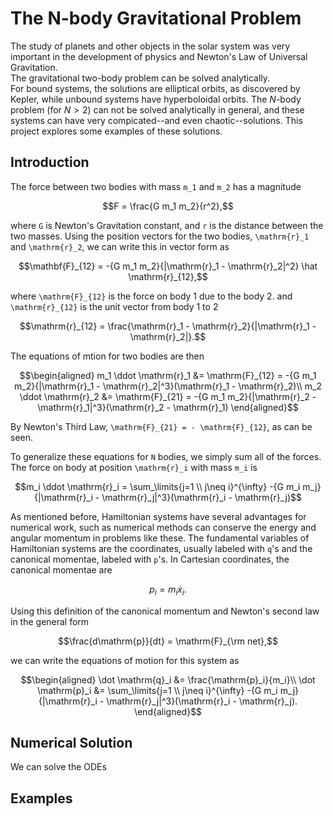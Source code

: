 # The N-body Gravitational Problem

The study of planets and other objects in the solar system
was very important in the development of physics and Newton's
Law of Universal Gravitation.  
The gravitational two-body problem can be solved analytically.  
For bound systems, the solutions are elliptical orbits, 
as discovered by Kepler, while unbound systems have 
hyperboloidal orbits.
The $N$-body problem (for $N>2$) can not be solved analytically 
in general, and these systems can have very compicated--and
even chaotic--solutions.   This project explores some
examples of these solutions.

## Introduction

The force between two bodies with mass ``m_1`` and ``m_2`` has
a magnitude
```math
F = \frac{G m_1 m_2}{r^2},
```
where ``G`` is Newton's Gravitation constant, and ``r`` is the
distance between the two masses.  Using the position vectors for 
the two bodies, ``\mathrm{r}_1`` and ``\mathrm{r}_2``, we can
write this in vector form as
```math
\mathbf{F}_{12} =  -{G m_1 m_2}{|\mathrm{r}_1 - \mathrm{r}_2|^2} 
\hat \mathrm{r}_{12},
```
where ``\mathrm{F}_{12}`` is the force on body 1 due to the body 2.
and ``\mathrm{r}_{12}`` is the unit vector from body 1 to 2
```math
\mathrm{r}_{12} = \frac{\mathrm{r}_1 - \mathrm{r}_2}{|\mathrm{r}_1 - \mathrm{r}_2|}.
```
The equations of mtion for two bodies are then
```math
\begin{aligned}
m_1 \ddot \mathrm{r}_1 &=  \mathrm{F}_{12} 
= -{G m_1 m_2}{|\mathrm{r}_1 - \mathrm{r}_2|^3}(\mathrm{r}_1 - \mathrm{r}_2)\\
m_2 \ddot \mathrm{r}_2 &=  \mathrm{F}_{21} 
= -{G m_1 m_2}{|\mathrm{r}_2 - \mathrm{r}_1|^3}(\mathrm{r}_2 - \mathrm{r}_1)
\end{aligned}
```
By Newton's Third Law, ``\mathrm{F}_{21} = - \mathrm{F}_{12}``, as can be 
seen.

To generalize these equations for ``N`` bodies, we simply sum all of the
forces.  The force on body at position ``\mathrm{r}_i`` with mass ``m_i``
is
```math
m_i \ddot \mathrm{r}_i 
=  \sum_\limits{j=1 \\ j\neq i}^{\infty} 
-{G m_i m_j}{|\mathrm{r}_i - \mathrm{r}_j|^3}(\mathrm{r}_i - \mathrm{r}_j)
```
As mentioned before, Hamiltonian systems have several advantages for
numerical work, such as numerical methods can conserve the energy and
angular momentum in problems like these.  The fundamental variables
of Hamiltonian systems are the coordinates, usually labeled with ``q``'s
and the canonical momentae, labeled with ``p``'s.  In Cartesian coordinates,
the canonical momentae are
```math
p_i = m_i\dot x_i.
```
Using this definition of the canonical momentum and Newton's second law
in the general form
```math
\frac{d\mathrm{p}}{dt} = \mathrm{F}_{\rm net},
```
we can write the equations of motion for this system as
```math
\begin{aligned}
\dot \mathrm{q}_i &= \frac{\mathrm{p}_i}{m_i}\\
\dot \mathrm{p}_i &= \sum_\limits{j=1 \\ j\neq i}^{\infty} 
-{G m_i m_j}{|\mathrm{r}_i - \mathrm{r}_j|^3}(\mathrm{r}_i - \mathrm{r}_j).
\end{aligned}
```

## Numerical Solution

We can solve the ODEs

## Examples

